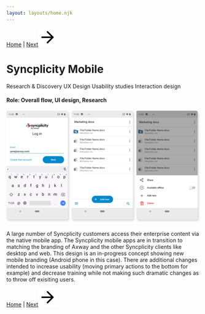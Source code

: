 ```yaml
---
layout: layouts/home.njk
---
```

<!-- <a href="/" class="arrows">
HOME</a> / -->

<div class="bottom-arrows"><a href="/">Home</a> | <a href="/fastpencil">Next<img class="bottom" src="/img/arrow-right.svg"></a></div>

# Syncplicity Mobile


<div class="bubbles">
<span class="badgeli">
                  Research & Discovery
                </span> 
                   <span class="badgeli">
                  UX Design
                </span> 
                </span> 
                <span class="badgeli">
                  Usability studies
                </span> 
                </span> 
                <span class="badgeli">
                  Interaction design
                </span> 

<h4>Role: Overall flow, UI design, Research</h4>
<img class="port2" src="/img/mobile-design-big.jpg">
<p>A large number of Syncplicity customers access their enterprise content via the native mobile app. The Syncplicity mobile apps are in transition to matching the branding of Axway and the other Syncplicity clients like desktop and web. This design is an in-progress concept showing new mobile branding (Android phone in this case). There are additional changes intended to increase usability (moving primary actions to the bottom for example) and decrease training while not making such dramatic changes as to throw off exisiting users.

<!-- Here's the <a href="https://xd.adobe.com/view/433cb756-45a8-43aa-9032-e241da1d9bd5-166f/?fullscreen&hints=off">clickable prototype</a></p> -->

</div>

<div class="bottom-arrows"><a href="/">Home</a> | <a href="/fastpencil">Next<img class="bottom" src="/img/arrow-right.svg"></a></div>